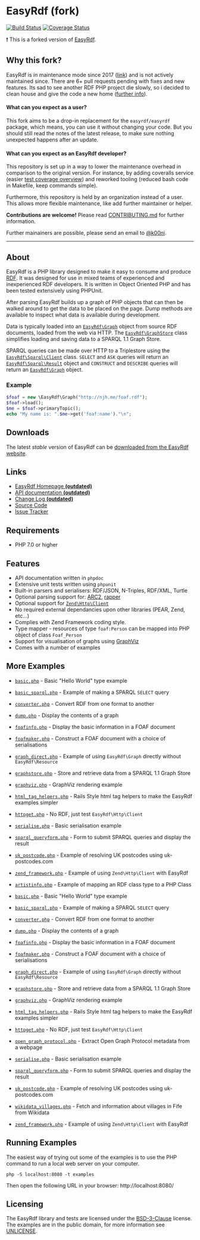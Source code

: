 # EasyRdf (fork)

[![Build Status](https://travis-ci.com/sweetyrdf/easyrdf.svg?branch=master)](https://travis-ci.com/sweetyrdf/easyrdf)
[![Coverage Status](https://coveralls.io/repos/github/sweetyrdf/easyrdf/badge.svg?branch=master)](https://coveralls.io/github/sweetyrdf/easyrdf?branch=master)

:exclamation: This is a forked version of [EasyRdf](https://github.com/easyrdf/easyrdf).

## Why this fork?

EasyRdf is in maintenance mode since 2017 ([link](https://github.com/easyrdf/easyrdf/issues/282)) and is not actively maintained since. There are 6+ pull requests pending with fixes and new features. Its sad to see another RDF PHP project die slowly, so i decided to clean house and give the code a new home ([further info](https://github.com/easyrdf/easyrdf/issues/320)).

#### What can you expect as a user?

This fork aims to be a drop-in replacement for the `easyrdf/easyrdf` package, which means, you can use it without changing your code. But you should still read the notes of the latest release, to make sure nothing unexpected happens after an update.

#### What can you expect as an EasyRdf developer?

This repository is set up in a way to lower the maintenance overhead in comparison to the original version. For instance, by adding coveralls service (easier [test coverage overview](https://coveralls.io/github/sweetyrdf/easyrdf)) and reworked tooling (reduced bash code in Makefile, keep commands simple).

Furthermore, this repository is held by an organization instead of a user. This allows more flexible maintenance, like add further maintainer or helper.

**Contributions are welcome!** Please read [CONTRIBUTING.md](https://github.com/sweetyrdf/easyrdf/blob/master/CONTRIBUTING.md) for further information.

Further mainainers are possible, please send an email to [@k00ni](https://github.com/k00ni).

---

## About

EasyRdf is a PHP library designed to make it easy to consume and produce [RDF].
It was designed for use in mixed teams of experienced and inexperienced RDF
developers. It is written in Object Oriented PHP and has been tested
extensively using PHPUnit.

After parsing EasyRdf builds up a graph of PHP objects that can then be walked
around to get the data to be placed on the page. Dump methods are available to
inspect what data is available during development.

Data is typically loaded into an [`EasyRdf\Graph`] object from source RDF
documents, loaded from the web via HTTP. The [`EasyRdf\GraphStore`] class
simplifies loading and saving data to a SPARQL 1.1 Graph Store.

SPARQL queries can be made over HTTP to a Triplestore using the
[`EasyRdf\Sparql\Client`] class. `SELECT` and `ASK` queries will return an
[`EasyRdf\Sparql\Result`] object and `CONSTRUCT` and `DESCRIBE` queries will return
an [`EasyRdf\Graph`] object.

### Example ###

```php
$foaf = new \EasyRdf\Graph("http://njh.me/foaf.rdf");
$foaf->load();
$me = $foaf->primaryTopic();
echo "My name is: ".$me->get('foaf:name')."\n";
```

Downloads
---------

The latest _stable_ version of EasyRdf can be [downloaded from the EasyRdf website].


Links
-----

* [EasyRdf Homepage **(outdated)**](http://www.easyrdf.org/)
* [API documentation **(outdated)**](http://www.easyrdf.org/docs/api)
* [Change Log **(outdated)**](http://github.com/sweetyrdf/easyrdf/blob/master/CHANGELOG.md)
* [Source Code](http://github.com/sweetyrdf/easyrdf)
* [Issue Tracker](http://github.com/sweetyrdf/easyrdf/issues)


Requirements
------------

* PHP 7.0 or higher


Features
--------

* API documentation written in `phpdoc`
* Extensive unit tests written using `phpunit`
* Built-in parsers and serialisers: RDF/JSON, N-Triples, RDF/XML, Turtle
* Optional parsing support for: [ARC2], [rapper]
* Optional support for [`Zend\Http\Client`]
* No required external dependancies upon other libraries (PEAR, Zend, etc...)
* Complies with Zend Framework coding style.
* Type mapper - resources of type `foaf:Person` can be mapped into PHP object of class `Foaf_Person`
* Support for visualisation of graphs using [GraphViz]
* Comes with a number of examples


More Examples
-------------

* [`basic.php`](https://github.com/sweetyrdf/easyrdf/blob/master/examples/basic.php#slider) - Basic "Hello World" type example
* [`basic_sparql.php`](https://github.com/sweetyrdf/easyrdf/blob/master/examples/basic_sparql.php#slider) - Example of making a SPARQL `SELECT` query
* [`converter.php`](https://github.com/sweetyrdf/easyrdf/blob/master/examples/converter.php#slider) - Convert RDF from one format to another
* [`dump.php`](https://github.com/sweetyrdf/easyrdf/blob/master/examples/dump.php#slider) - Display the contents of a graph
* [`foafinfo.php`](https://github.com/sweetyrdf/easyrdf/blob/master/examples/foafinfo.php#slider) - Display the basic information in a FOAF document
* [`foafmaker.php`](https://github.com/sweetyrdf/easyrdf/blob/master/examples/foafmaker.php#slider) - Construct a FOAF document with a choice of serialisations
* [`graph_direct.php`](https://github.com/sweetyrdf/easyrdf/blob/master/examples/graph_direct.php#slider) - Example of using `EasyRdf\Graph` directly without `EasyRdf\Resource`
* [`graphstore.php`](https://github.com/sweetyrdf/easyrdf/blob/master/examples/graphstore.php#slider) - Store and retrieve data from a SPARQL 1.1 Graph Store
* [`graphviz.php`](https://github.com/sweetyrdf/easyrdf/blob/master/examples/graphviz.php#slider) - GraphViz rendering example
* [`html_tag_helpers.php`](https://github.com/sweetyrdf/easyrdf/blob/master/examples/html_tag_helpers.php#slider) - Rails Style html tag helpers to make the EasyRdf examples simpler
* [`httpget.php`](https://github.com/sweetyrdf/easyrdf/blob/master/examples/httpget.php#slider) - No RDF, just test `EasyRdf\Http\Client`
* [`serialise.php`](https://github.com/sweetyrdf/easyrdf/blob/master/examples/serialise.php#slider) - Basic serialisation example
* [`sparql_queryform.php`](https://github.com/sweetyrdf/easyrdf/blob/master/examples/sparql_queryform.php#slider) - Form to submit SPARQL queries and display the result
* [`uk_postcode.php`](https://github.com/sweetyrdf/easyrdf/blob/master/examples/uk_postcode.php#slider) - Example of resolving UK postcodes using uk-postcodes.com
* [`zend_framework.php`](https://github.com/sweetyrdf/easyrdf/blob/master/examples/zend_framework.php#slider) - Example of using `Zend\Http\Client` with EasyRdf

* [`artistinfo.php`](/examples/artistinfo.php#slider) - Example of mapping an RDF class type to a PHP Class
* [`basic.php`](/examples/basic.php#slider) - Basic "Hello World" type example
* [`basic_sparql.php`](/examples/basic_sparql.php#slider) - Example of making a SPARQL `SELECT` query
* [`converter.php`](/examples/converter.php#slider) - Convert RDF from one format to another
* [`dump.php`](/examples/dump.php#slider) - Display the contents of a graph
* [`foafinfo.php`](/examples/foafinfo.php#slider) - Display the basic information in a FOAF document
* [`foafmaker.php`](/examples/foafmaker.php#slider) - Construct a FOAF document with a choice of serialisations
* [`graph_direct.php`](/examples/graph_direct.php#slider) - Example of using `EasyRdf\Graph` directly without `EasyRdf\Resource`
* [`graphstore.php`](/examples/graphstore.php#slider) - Store and retrieve data from a SPARQL 1.1 Graph Store
* [`graphviz.php`](/examples/graphviz.php#slider) - GraphViz rendering example
* [`html_tag_helpers.php`](/examples/html_tag_helpers.php#slider) - Rails Style html tag helpers to make the EasyRdf examples simpler
* [`httpget.php`](/examples/httpget.php#slider) - No RDF, just test `EasyRdf\Http\Client`
* [`open_graph_protocol.php`](/examples/open_graph_protocol.php#slider) - Extract Open Graph Protocol metadata from a webpage
* [`serialise.php`](/examples/serialise.php#slider) - Basic serialisation example
* [`sparql_queryform.php`](/examples/sparql_queryform.php#slider) - Form to submit SPARQL queries and display the result
* [`uk_postcode.php`](/examples/uk_postcode.php#slider) - Example of resolving UK postcodes using uk-postcodes.com
* [`wikidata_villages.php`](/examples/wikidata_villages.php#slider) - Fetch and information about villages in Fife from Wikidata
* [`zend_framework.php`](/examples/zend_framework.php#slider) - Example of using `Zend\Http\Client` with EasyRdf


Running Examples
----------------

The easiest way of trying out some of the examples is to use the PHP command to
run a local web server on your computer.

```
php -S localhost:8080 -t examples
```

Then open the following URL in your browser: http://localhost:8080/


Licensing
---------

The EasyRdf library and tests are licensed under the [BSD-3-Clause] license.
The examples are in the public domain, for more information see [UNLICENSE].



[`EasyRdf\Graph`]:http://www.easyrdf.org/docs/api/EasyRdf_Graph.html
[`EasyRdf\GraphStore`]:http://www.easyrdf.org/docs/api/EasyRdf_GraphStore.html
[`EasyRdf\Sparql\Client`]:http://www.easyrdf.org/docs/api/EasyRdf_Sparql_Client.html
[`EasyRdf\Sparql\Result`]:http://www.easyrdf.org/docs/api/EasyRdf_Sparql_Result.html

[ARC2]:http://github.com/semsol/arc2/
[BSD-3-Clause]:http://www.opensource.org/licenses/BSD-3-Clause
[downloaded from the EasyRdf website]:https://github.com/sweetyrdf/easyrdf/releases
[GraphViz]:http://www.graphviz.org/
[rapper]:http://librdf.org/raptor/rapper.html
[RDF]:http://en.wikipedia.org/wiki/Resource_Description_Framework
[SPARQL 1.1 query language]:http://www.w3.org/TR/sparql11-query/
[UNLICENSE]:http://unlicense.org/
[`Zend\Http\Client`]:http://framework.zend.com/manual/2.3/en/modules/zend.http.client.html
